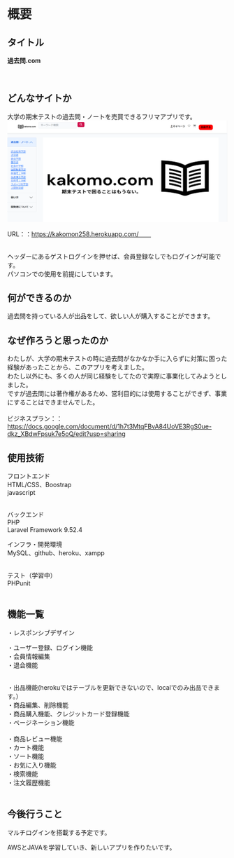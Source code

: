 # 概要
## タイトル
<strong>過去問.com</strong>

<br>

## どんなサイトか
大学の期末テストの過去問・ノートを売買できるフリマアプリです。<br>
![トップページ](https://github.com/kouta222/-.com/blob/master/%E3%82%B9%E3%82%AF%E3%83%AA%E3%83%BC%E3%83%B3%E3%82%B7%E3%83%A7%E3%83%83%E3%83%88%202023-04-02%20224706.png)

URL：：https://kakomon258.herokuapp.com/　　

<br>
ヘッダーにあるゲストログインを押せば、会員登録なしでもログインが可能です。<br>
パソコンでの使用を前提にしています。

## 何ができるのか
過去問を持っている人が出品をして、欲しい人が購入することができます。
<br>
## なぜ作ろうと思ったのか
わたしが、大学の期末テストの時に過去問がなかなか手に入らずに対策に困った経験があったことから、このアプリを考えました。<br>
わたし以外にも、多くの人が同じ経験をしてたので実際に事業化してみようとしました。<br>
ですが過去問には著作権があるため、営利目的には使用することができず、事業にすることはできませんでした。<br>
<br>
ビジネスプラン：：https://docs.google.com/document/d/1h7t3MtqFBvA84UoVE3RgS0ue-dkz_XBdwFpsuk7e5oQ/edit?usp=sharing


## 使用技術
フロントエンド<br>
HTML/CSS、Boostrap<br>
javascript<br><br>

バックエンド<br>
PHP<br>
Laravel Framework 9.52.4<br>

インフラ・開発環境<br>
MySQL、github、heroku、xampp<br><br>

テスト（学習中）<br>
PHPunit<br><br>

## 機能一覧
・レスポンシブデザイン<br>

・ユーザー登録、ログイン機能<br>
・会員情報編集<br>
・退会機能<br><br>

・出品機能(herokuではテーブルを更新できないので、localでのみ出品できます。）<br>
・商品編集、削除機能<br>
・商品購入機能、クレジットカード登録機能<br>
・ページネーション機能<br>
<br>
・商品レビュー機能<br>
・カート機能<br>
・ソート機能<br>
・お気に入り機能<br>
・検索機能<br>
・注文履歴機能<br><br>


## 今後行うこと
マルチログインを搭載する予定です。<br>

AWSとJAVAを学習していき、新しいアプリを作りたいです。

